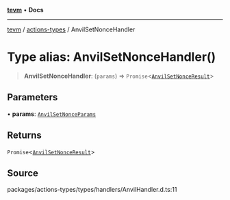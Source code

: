 [**tevm**](../../README.md) • **Docs**

***

[tevm](../../modules.md) / [actions-types](../README.md) / AnvilSetNonceHandler

# Type alias: AnvilSetNonceHandler()

> **AnvilSetNonceHandler**: (`params`) => `Promise`\<[`AnvilSetNonceResult`](AnvilSetNonceResult.md)\>

## Parameters

• **params**: [`AnvilSetNonceParams`](AnvilSetNonceParams.md)

## Returns

`Promise`\<[`AnvilSetNonceResult`](AnvilSetNonceResult.md)\>

## Source

packages/actions-types/types/handlers/AnvilHandler.d.ts:11
